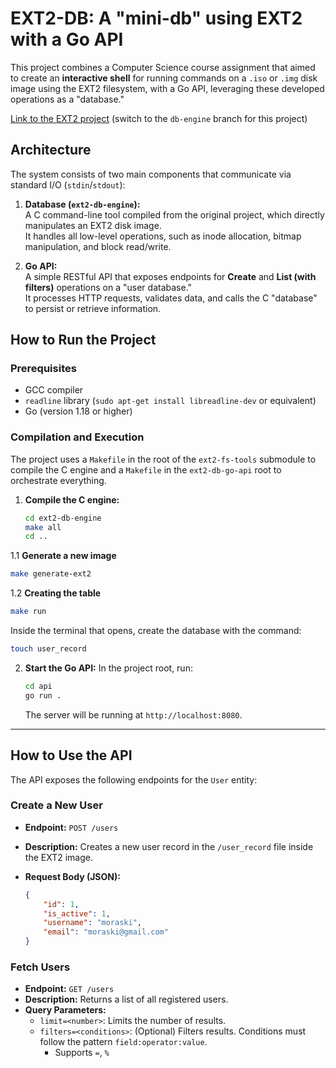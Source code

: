 # EXT2-DB: A "mini-db" using EXT2 with a Go API

This project combines a Computer Science course assignment that aimed to create an **interactive shell** for running commands on a `.iso` or `.img` disk image using the EXT2 filesystem, with a Go API, leveraging these developed operations as a "database."

[Link to the EXT2 project](https://github.com/joaomoraski/ext2-fs-tools/tree/master) (switch to the `db-engine` branch for this project)

## Architecture

The system consists of two main components that communicate via standard I/O (`stdin`/`stdout`):

1. **Database (`ext2-db-engine`):**  
   A C command-line tool compiled from the original project, which directly manipulates an EXT2 disk image.  
   It handles all low-level operations, such as inode allocation, bitmap manipulation, and block read/write.

2. **Go API:**  
   A simple RESTful API that exposes endpoints for **Create** and **List (with filters)** operations on a "user database."  
   It processes HTTP requests, validates data, and calls the C "database" to persist or retrieve information.

## How to Run the Project

### Prerequisites

* GCC compiler
* `readline` library (`sudo apt-get install libreadline-dev` or equivalent)
* Go (version 1.18 or higher)

### Compilation and Execution

The project uses a `Makefile` in the root of the `ext2-fs-tools` submodule to compile the C engine and a `Makefile` in the `ext2-db-go-api` root to orchestrate everything.

1. **Compile the C engine:**
   ```bash
   cd ext2-db-engine
   make all
   cd ..

1.1 **Generate a new image**

```bash
make generate-ext2
```

1.2 **Creating the table**

```bash
make run
```

Inside the terminal that opens, create the database with the command:

```bash
touch user_record
```

2. **Start the Go API:**
   In the project root, run:

   ```bash
   cd api
   go run .
   ```

   The server will be running at `http://localhost:8080`.

---

## How to Use the API

The API exposes the following endpoints for the `User` entity:

### Create a New User

* **Endpoint:** `POST /users`
* **Description:** Creates a new user record in the `/user_record` file inside the EXT2 image.
* **Request Body (JSON):**

  ```json
  {
      "id": 1,
      "is_active": 1,
      "username": "moraski",
      "email": "moraski@gmail.com"
  }
  ```

### Fetch Users

* **Endpoint:** `GET /users`
* **Description:** Returns a list of all registered users.
* **Query Parameters:**
    * `limit=<number>`: Limits the number of results.
    * `filters=<conditions>`: (Optional) Filters results. Conditions must follow the pattern `field:operator:value`.
        * Supports `=`, `%`

